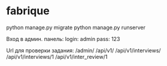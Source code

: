 # fabrique
python manage.py migrate
python manage.py runserver

Вход в админ. панель:
login: admin
pass: 123

Url для проверки задания:
/admin/
/api/v1/
/api/v1/interviews/
/api/v1/interviews/1
/api/v1/inter_review/1
